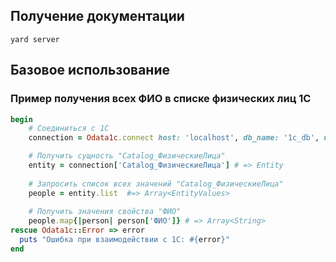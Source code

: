 ## Получение документации

    yard server
    
## Базовое использование

### Пример получения всех ФИО в списке физических лиц 1С

```ruby
begin
    # Соединиться с 1С
    connection = Odata1c.connect host: 'localhost', db_name: '1c_db', user: '1c_user'

    # Получить сущность "Catalog_ФизическиеЛица"
    entity = connection['Catalog_ФизическиеЛица'] # => Entity
    
    # Запросить список всех значений "Catalog_ФизическиеЛица"
    people = entity.list  #=> Array<EntityValues>
    
    # Получить значения свойства "ФИО"
    people.map{|person| person['ФИО']} # => Array<String>
rescue Odata1c::Error => error
  puts "Ошибка при взаимодействии с 1С: #{error}"
end
```
